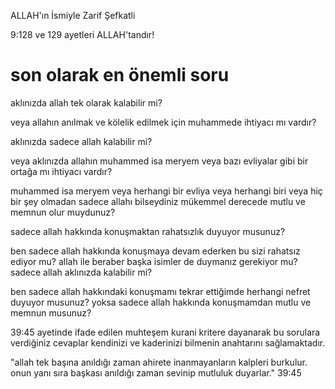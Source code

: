ALLAH'ın İsmiyle Zarif Şefkatli

9:128 ve 129 ayetleri ALLAH'tandır!

# son olarak en önemli soru

aklınızda allah tek olarak kalabilir mi?

veya allahın anılmak ve kölelik edilmek için muhammede ihtiyacı mı vardır?

aklınızda sadece allah kalabilir mi?

veya aklınızda allahın muhammed isa meryem veya bazı evliyalar gibi bir ortağa mı ihtiyacı vardır?

muhammed isa meryem veya herhangi bir evliya veya herhangi biri veya hiç bir şey olmadan sadece allahı bilseydiniz mükemmel derecede mutlu ve memnun olur muydunuz?

sadece allah hakkında konuşmaktan rahatsızlık duyuyor musunuz?

ben sadece allah hakkında konuşmaya devam ederken bu sizi rahatsız ediyor mu? allah ile beraber başka isimler de duymanız gerekiyor mu? sadece allah aklınızda kalabilir mi?

ben sadece allah hakkındaki konuşmamı tekrar ettiğimde herhangi nefret duyuyor musunuz? yoksa sadece allah hakkında konuşmamdan mutlu ve memnun musunuz?

39:45 ayetinde ifade edilen muhteşem kurani kritere dayanarak bu sorulara verdiğiniz cevaplar kendinizi ve kaderinizi bilmenin anahtarını sağlamaktadır.

"allah tek başına anıldığı zaman ahirete inanmayanların kalpleri burkulur. onun yanı sıra başkası anıldığı zaman sevinip mutluluk duyarlar." 39:45
